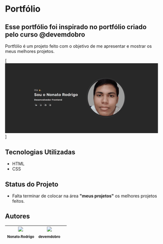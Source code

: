 # Portfólio

## Esse portfólio foi inspirado no portfólio criado pelo curso @devemdobro

Portfólio é um projeto feito com o objetivo de me apresentar e mostrar os meus melhores projetos.

[<img src=./src/gif/Anima%C3%A7%C3%A3o.gif>]

## Tecnologias Utilizadas

- HTML
- CSS

## Status do Projeto

- Falta terminar de colocar na área <strong>"meus projetos"</strong> os melhores projetos feitos.

## Autores
[<img src="https://avatars.githubusercontent.com/nonato-rodrigo" width=115><br><sub>Nonato Rodrigo</sub>](https://github.com/nonatorodrigo) |  [<img src="https://avatars.githubusercontent.com/devemdobro" width=115><br><sub>devemdobro</sub>](https://github.com/devemdobro) |   |
| :---: | :---: | :---: |
